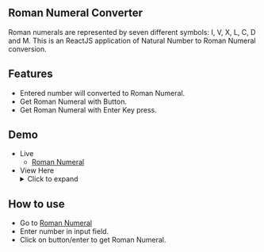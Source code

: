 ## Roman Numeral Converter
Roman numerals are represented by seven different symbols: I, V, X, L, C, D and M. This is an ReactJS application of Natural Number to Roman Numeral conversion.

## Features
- Entered number will converted to Roman Numeral.
- Get Roman Numeral with Button.
- Get Roman Numeral with Enter Key press.

## Demo
- Live
    - [Roman Numeral](https://romannumeral.netlify.app)
 - View Here
    <details>
        <summary>Click to expand</summary>
        <img src="https://i.ibb.co/N1p8PY1/Roman-Numeral-Converter.png" alt="Roman Numeral Converter" border="0">
    </details>

## How to use
- Go to [Roman Numeral](https://romannumeral.netlify.app)
- Enter number in input field.
- Click on button/enter to get Roman Numeral.

